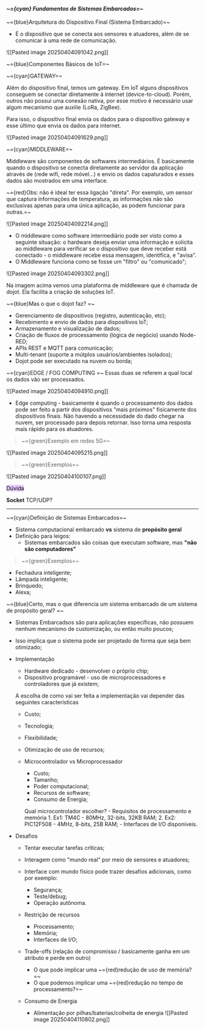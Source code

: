 
####                                                 *~={cyan} Fundamentos de Sistemas Embarcados=~*

~={blue}Arquitetura do Dispositivo Final (Sistema Embarcado)=~

-  É o dispositivo que se conecta aos sensores e atuadores, além de se comunicar à uma rede de comunicação.

![[Pasted image 20250404091042.png]]

~={blue}Componentes Básicos de IoT=~

~={cyan}GATEWAY=~

Além do dispositivo final, temos um gateway. Em IoT alguns dispositivos conseguem se conectar diretamente à internet (device-to-cloud). Porém, outros não possui uma conexão nativa, por esse motivo é necessário usar algum mecanismo que auxilie (LoRa, ZigBee).

Para isso, o dispositivo final envia os dados para o dispositivo gateway e esse último que envia os dados para internet.

![[Pasted image 20250404091629.png]]

~={cyan}MIDDLEWARE=~

Middleware são componentes de softwares intermediários. É basicamente quando o dispositivo se conecta diretamente ao servidor da aplicação através de (rede wifi, rede móvel...) e envio os dados capaturados e esses dados são mostrados em uma interface. 

~={red}Obs: não é ideal ter essa ligação "direta". Por exemplo, um sensor que captura informações de temperatura, as informações não são exclusivas apenas para uma única aplicação, as podem funcionar para outras.=~

![[Pasted image 20250404092214.png]]

-  O middleware como software intermediário pode ser visto como a seguinte situação: o hardware deseja enviar uma informação e solicita ao middleware para verificar se o dispositivo que deve receber está conectado - o middleware recebe essa mensagem, identifica, e "avisa". 
-  O Middleware funciona como se fosse um "filtro" ou "comunicado";

![[Pasted image 20250404093302.png]]

Na imagem acima vemos uma plataforma de middleware que é chamada de dojot. Ela facilita a criação de soluções IoT.

~={blue}Mas o que o dojot faz?
=~
-  Gerenciamento de dispositivos (registro, autenticação, etc);
-  Recebimento e envio de dados para dispositivos IoT;
-  Armazenamento e visualização de dados;
-  Criação de fluxos de processamento (lógica de negócio) usando Node-RED;
-  APIs REST e MQTT para comunicação;
-  Multi-tenant (suporte a mútplos usuários/ambientes isolados);
-  Dojot pode ser executado na nuvem ou borda;


~={cyan}EDGE / FOG COMPUTING
=~
Essas duas se referem a qual local os dados vão ser processados.

![[Pasted image 20250404094910.png]]

-  Edge computing - basicamente é quando o processamento dos dados pode ser feito a partir dos dispositivos "mais próximos" fisicamente dos dispositivos finais. Não havendo a necessidade do dado chegar na nuvem, ser processado para depois retornar. Isso torna uma resposta mais rápido para os atuadores.

> ~={green}Exemplo em redes 5G=~

![[Pasted image 20250404095215.png]]

> ~={green}Exemplos=~

![[Pasted image 20250404100107.png]]

<mark style="background: #D2B3FFA6;">Dúvida</mark>

**Socket** TCP/UDP? 

---

~={cyan}Definição de Sistemas Embarcados=~

-  Sistema computacional embarcado **vs** sistema de **propósito geral**
-  Definição para leigos:
	-  Sistemas embarcados são coisas que executam software, mas **"não são computadores"**

> ~={green}Exemplos=~

-  Fechadura inteligente;
-  Lâmpada inteligente;
-  Brinquedo;
-  Alexa;

~={blue}Certo, mas o que diferencia um sistema embarcado de um sistema de propósito geral?
=~
-  Sistemas Embarcadsos são para aplicações específicas, não possuem nenhum mecanismo de customização, ou então muito poucos;

- Isso implica que o sistema pode ser projetado de forma que seja bem otimizado;

-  Implementação
	-  Hardware dedicado - desenvolver o próprio chip;
	-  Dispositivo programável - uso de microprocessadores e controladores que já existem;

	A escolha de como vai ser feita a implementação vai depender das seguintes características
	-  Custo;
	-  Tecnologia;
	-  Flexibilidade;
	-  Otimização de uso de recursos;

	-  Microcontrolador vs Microprocessador
		-  Custo;
		-  Tamanho;
		-  Poder computacional;
		-  Recursos de software;
		-  Consumo de Energia;
	
		Qual microcontrolador escolher?
			-  Requisitos de processamento e memória
				1. Ex1: TM4C - 80MHz, 32-bits, 32KB RAM;
				2. Ex2: PIC12F508 - 4MHz, 8-bits, 25B RAM;
			- Interfaces de I/O disponíveis.

-  Desafios
	-  Tentar executar tarefas críticas;
	-  Interagem como "mundo real" por meio de sensores e atuadores;
	-  Interface com mundo físico pode trazer desafios adicionais, como por exemplo:
		-  Segurança;
		-  Teste/debug;
		-  Operação autônoma.

	-  Restrição de recursos
		-  Processamento;
		-  Memória;
		-  Interfaces de I/O;

	-  Trade-offs (relação de compromisso / basicamente ganha em um atributo e perde em outro)
		-  O que pode implicar uma ~={red}redução de uso de memória?=~
		-  O que podemos implicar uma ~={red}redução no tempo de processamento?=~

	-  Consumo de Energia
		-  Alimentação por pilhas/baterias/colheita de energia
		![[Pasted image 20250404110802.png]]
				























































































































